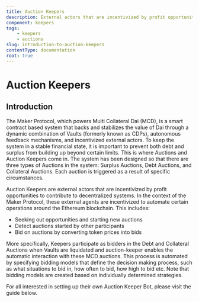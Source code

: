 ```yaml
---
title: Auction Keepers
description: External actors that are incentivized by profit opportunities to contribute to decentralized systems
component: keepers
tags:
	- keepers
    - auctions
slug: introduction-to-auction-keepers
contentType: documentation
root: true
---
```


# Auction Keepers

## Introduction 

The Maker Protocol, which powers Multi Collateral Dai \(MCD\), is a smart contract based system that backs and stabilizes the value of Dai through a dynamic combination of Vaults \(formerly known as CDPs\), autonomous feedback mechanisms, and incentivized external actors. To keep the system in a stable financial state, it is important to prevent both debt and surplus from building up beyond certain limits. This is where Auctions and Auction Keepers come in. The system has been designed so that there are three types of Auctions in the system: Surplus Auctions, Debt Auctions, and Collateral Auctions. Each auction is triggered as a result of specific circumstances.

Auction Keepers are external actors that are incentivized by profit opportunities to contribute to decentralized systems. In the context of the Maker Protocol, these external agents are incentivized to automate certain operations around the Ethereum blockchain. This includes:

* Seeking out opportunities and starting new auctions
* Detect auctions started by other participants
* Bid on auctions by converting token prices into bids

More specifically, Keepers participate as bidders in the Debt and Collateral Auctions when Vaults are liquidated and auction-keeper enables the automatic interaction with these MCD auctions. This process is automated by specifying bidding models that define the decision making process, such as what situations to bid in, how often to bid, how high to bid etc. Note that bidding models are created based on individually determined strategies.

For all interested in setting up their own Auction Keeper Bot, please visit the guide below. 

